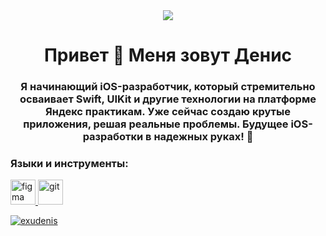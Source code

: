 
<div id="header" align="center">
  <img src="https://user-images.githubusercontent.com/74038190/225813708-98b745f2-7d22-48cf-9150-083f1b00d6c9.gif"/>
</div>

<h1 align="center">Привет 👋 Меня зовут Денис</h1>
<h3 align="center">Я начинающий iOS-разработчик, который стремительно осваивает Swift, UIKit и другие технологии на платформе Яндекс практикам. Уже сейчас создаю крутые приложения, решая реальные проблемы. Будущее iOS-разработки в надежных руках! 🚀</ч3>

<h3 align="left">Языки и инструменты:</h3>
<p align="left"> <a href="https://www.figma.com/" target="_blank" rel="noreferrer"> <img src="https://www.vectorlogo.zone/logos/figma/figma-icon.svg" alt="figma" width="40" height="40"/> </a> <a href="https://git-scm.com/" target="_blank" rel="noreferrer"> <img src="https://www.vectorlogo.zone/logis/git-scm/git-scm-icon.svg" alt="git" width="40" height="40"/> </a> <a href="https://developer.apple.com/swift/" target="_blank" rel="no

<p><img align="center" src="https://github-readme-stats.vercel.app/api? имя пользователя=exudenis&show_icons=true&locale=en" alt="exudenis" /></p>

<p><img align="center" src="https://github-readme-streak-stats.herokuapp.com/? user=exudenis&" alt="exudenis" /></p>
